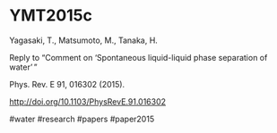 # YMT2015c

Yagasaki, T., Matsumoto, M., Tanaka, H.

Reply to “Comment on ‘Spontaneous liquid-liquid phase separation of water’ ”

Phys. Rev. E 91, 016302 (2015).

http://doi.org/10.1103/PhysRevE.91.016302



#water #research #papers #paper2015
